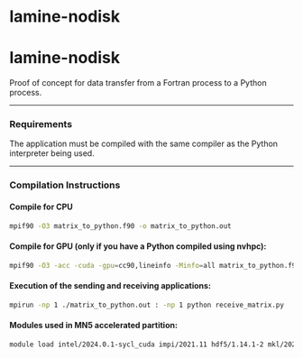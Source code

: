 # lamine-nodisk

# lamine-nodisk

Proof of concept for data transfer from a Fortran process to a Python process.

---

### Requirements

The application must be compiled with the same compiler as the Python interpreter being used.

---

### Compilation Instructions

#### Compile for CPU
```bash
mpif90 -O3 matrix_to_python.f90 -o matrix_to_python.out
```

#### Compile for GPU (only if you have a Python compiled using nvhpc):
```bash
mpif90 -O3 -acc -cuda -gpu=cc90,lineinfo -Minfo=all matrix_to_python.f90 -o matrix_to_python.out
```

#### Execution of the sending and receiving applications:
```bash
mpirun -np 1 ./matrix_to_python.out : -np 1 python receive_matrix.py
```
#### Modules used in MN5 accelerated partition:
```bash
module load intel/2024.0.1-sycl_cuda impi/2021.11 hdf5/1.14.1-2 mkl/2024.0 python/3.12.1
```